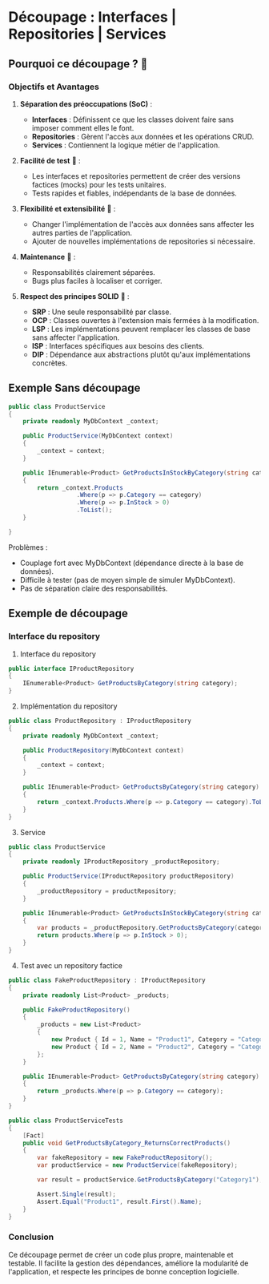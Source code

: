 # Découpage : Interfaces | Repositories | Services

## Pourquoi ce découpage ? 🤔

### Objectifs et Avantages

1. **Séparation des préoccupations (SoC)** :
    - **Interfaces** : Définissent ce que les classes doivent faire sans imposer comment elles le font.
    - **Repositories** : Gèrent l'accès aux données et les opérations CRUD.
    - **Services** : Contiennent la logique métier de l'application.

2. **Facilité de test** 🧪 :
    - Les interfaces et repositories permettent de créer des versions factices (mocks) pour les tests unitaires.
    - Tests rapides et fiables, indépendants de la base de données.

3. **Flexibilité et extensibilité** 🔧 :
    - Changer l'implémentation de l'accès aux données sans affecter les autres parties de l'application.
    - Ajouter de nouvelles implémentations de repositories si nécessaire.

4. **Maintenance** 🔄 :
    - Responsabilités clairement séparées.
    - Bugs plus faciles à localiser et corriger.

5. **Respect des principes SOLID** 📐 :
    - **SRP** : Une seule responsabilité par classe.
    - **OCP** : Classes ouvertes à l'extension mais fermées à la modification.
    - **LSP** : Les implémentations peuvent remplacer les classes de base sans affecter l'application.
    - **ISP** : Interfaces spécifiques aux besoins des clients.
    - **DIP** : Dépendance aux abstractions plutôt qu'aux implémentations concrètes.

## Exemple Sans découpage

```c#
public class ProductService
{
    private readonly MyDbContext _context;

    public ProductService(MyDbContext context)
    {
        _context = context;
    }

    public IEnumerable<Product> GetProductsInStockByCategory(string category)
    {
        return _context.Products
                   .Where(p => p.Category == category)
                   .Where(p => p.InStock > 0)
                   .ToList();
    }

}
```
Problèmes :

- Couplage fort avec MyDbContext (dépendance directe à la base de données).
- Difficile à tester (pas de moyen simple de simuler MyDbContext).
- Pas de séparation claire des responsabilités.

## Exemple de découpage
### Interface du repository

1. Interface du repository
```c#
public interface IProductRepository
{
    IEnumerable<Product> GetProductsByCategory(string category);
}
```

2. Implémentation du repository
```c#
public class ProductRepository : IProductRepository
{
    private readonly MyDbContext _context;

    public ProductRepository(MyDbContext context)
    {
        _context = context;
    }

    public IEnumerable<Product> GetProductsByCategory(string category)
    {
        return _context.Products.Where(p => p.Category == category).ToList();
    }
}
```
3. Service
```c#
public class ProductService
{
    private readonly IProductRepository _productRepository;

    public ProductService(IProductRepository productRepository)
    {
        _productRepository = productRepository;
    }

    public IEnumerable<Product> GetProductsInStockByCategory(string category)
    {
        var products = _productRepository.GetProductsByCategory(category);
        return products.Where(p => p.InStock > 0);
    }
}
```

4. Test avec un repository factice

```c#
public class FakeProductRepository : IProductRepository
{
    private readonly List<Product> _products;

    public FakeProductRepository()
    {
        _products = new List<Product>
        {
            new Product { Id = 1, Name = "Product1", Category = "Category1" },
            new Product { Id = 2, Name = "Product2", Category = "Category2" }
        };
    }

    public IEnumerable<Product> GetProductsByCategory(string category)
    {
        return _products.Where(p => p.Category == category);
    }
}

public class ProductServiceTests
{
    [Fact]
    public void GetProductsByCategory_ReturnsCorrectProducts()
    {
        var fakeRepository = new FakeProductRepository();
        var productService = new ProductService(fakeRepository);

        var result = productService.GetProductsByCategory("Category1");

        Assert.Single(result);
        Assert.Equal("Product1", result.First().Name);
    }
}
```

### Conclusion
Ce découpage permet de créer un code plus propre, maintenable et testable. Il facilite la gestion des dépendances, améliore la modularité de l'application, et respecte les principes de bonne conception logicielle.
